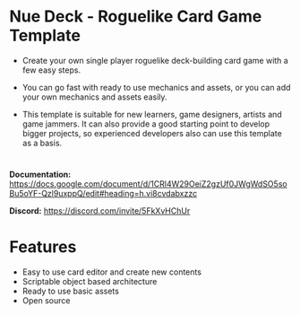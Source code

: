 # Nue Deck - Roguelike Card Game Template

- Create your own single player roguelike deck-building card game with a few easy steps.

- You can go fast with ready to use mechanics and assets, or you can add your own mechanics and assets easily.

- This template is suitable for new learners, game designers, artists and game jammers. It can also provide a good starting point to develop bigger projects, so experienced developers also can use this template as a basis.

#
**Documentation:** https://docs.google.com/document/d/1CRl4W29OeiZ2gzUf0JWgWdSO5soBu5oYF-Qzl9uxppQ/edit#heading=h.vi8cvdabxzzc

**Discord:** https://discord.com/invite/5FkXvHChUr


# Features
- Easy to use card editor and create new contents
- Scriptable object based architecture
- Ready to use basic assets
- Open source
